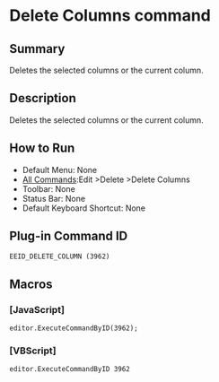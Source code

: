 # Delete Columns command

## Summary

Deletes the selected columns or the current column.

## Description

Deletes the selected columns or the current column.

## How to Run

- Default Menu: None
- [All Commands](../tools/all_commands):Edit \>Delete
\>Delete Columns
- Toolbar: None
- Status Bar: None
- Default Keyboard Shortcut: None

## Plug-in Command ID

```
EEID_DELETE_COLUMN (3962)```

## Macros

### \[JavaScript\]

```
editor.ExecuteCommandByID(3962);
```

### \[VBScript\]

```
editor.ExecuteCommandByID 3962
```
